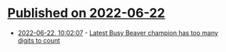 # [Published on 2022-06-22](index.md)

* [2022-06-22, 10:02:07](https://news.ycombinator.com/item?id=31833904) - [Latest Busy Beaver champion has too many digits to count](https://www.sligocki.com//2022/06/21/bb-6-2-t15.html)
